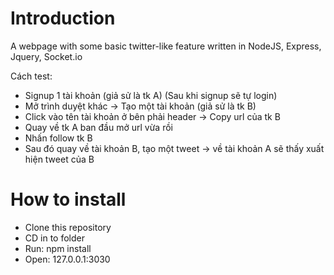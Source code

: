 # Introduction

A webpage with some basic twitter-like feature written in NodeJS, Express, Jquery, Socket.io

Cách test:
* Signup 1 tài khoản (giả sử là tk A) (Sau khi signup sẽ tự login)
* Mở trình duyệt khác -> Tạo một tài khoản (giả sử là tk B)
* Click vào tên tài khoản ở bên phải header -> Copy url của tk B
* Quay về tk A ban đầu mở url vừa rồi
* Nhấn follow tk B
* Sau đó quay về tài khoản B, tạo một tweet -> về tài khoản A sẽ thấy xuất hiện tweet của B

# How to install
- Clone this repository
- CD in to folder
- Run: npm install
- Open: 127.0.0.1:3030
